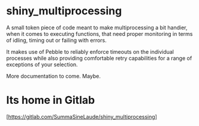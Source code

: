 # shiny_multiprocessing

A small token piece of code meant to make multiprocessing a bit handier, when
it comes to executing functions, that need proper monitoring in terms of
idling, timing out or failing with errors.

It makes use of Pebble to reliably enforce timeouts on the individual processes
while also providing comfortable retry capabilities for a range of exceptions
of your selection.

More documentation to come. Maybe.

# Its home in Gitlab
[https://gitlab.com/SummaSineLaude/shiny_multiprocessing]